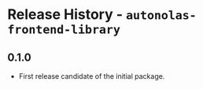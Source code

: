 # Release History - `autonolas-frontend-library`

## 0.1.0

- First release candidate of the initial package.
